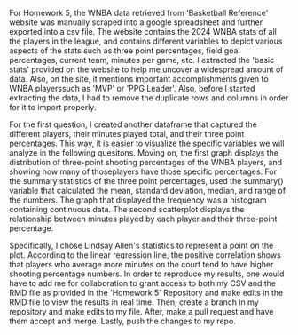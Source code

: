For Homework 5, the WNBA data retrieved from 'Basketball Reference' website was manually scraped into a google spreadsheet and further exported into a csv file. The website contains the 2024 WNBA stats of all the players in the league, and contains different variables to depict various aspects of the stats such as three point percentages, field goal percentages, current team, minutes per game, etc. I extracted the 'basic stats' provided on the website to help me uncover a widespread amount of data. Also, on the site, it mentions important accomplishments given to WNBA playerssuch as 'MVP' or 'PPG Leader'. Also, before I started extracting the data, I had to remove the duplicate rows and columns in order for it to import properly. 

For the first question, I created another dataframe that captured the different players, their minutes played total, and their three point percentages. This way, it is easier to visualize the specific variables we will analyze in the following quesitons. Moving on, the first graph displays the distribution of three-point shooting percentages of the WNBA players, and showing how many of thoseplayers have those specific percentages. For the summary statistics of the three point percentages, used the summary() variable that calculated the mean, standard deviation, median, and range of the numbers. The graph that displayed the frequency was a histogram containing continuous data. The second scatterplot displays the relationship between minutes played by each player and their three-point percentage. 

Specifically, I chose Lindsay Allen's statistics to represent
a point on the plot. According to the linear regression line, the positive correlation shows that players who average more minutes on the 
court tend to have higher shooting percentage numbers. In order to reproduce my results, one would have to add me for collaboration to grant access to both my CSV and the RMD file as provided in the 'Homework 5' Repository and make edits in the RMD file to view the results in real time. Then, create a branch in my repository and make edits to my file. After, make a pull request and have them accept and merge. Lastly, push the changes to my repo.
